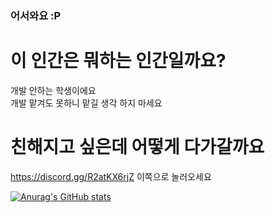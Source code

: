 ### 어서와요 :P
# 이 인간은 뭐하는 인간일까요?   
개발 안하는 학생이에요   
개발 맡겨도 못하니 맡길 생각 하지 마세요   
# 친해지고 싶은데 어떻게 다가갈까요   
https://discord.gg/R2atKX6rjZ 이쪽으로 놀러오세요   

[![Anurag's GitHub stats](https://github-readme-stats.vercel.app/api?username=LoveGom)](https://github.com/anuraghazra/github-readme-stats)

<!--
**LoveGom/LoveGom** is a ✨ _special_ ✨ repository because its `README.md` (this file) appears on your GitHub profile.

Here are some ideas to get you started:

- 🔭 I’m currently working on ...
- 🌱 I’m currently learning ...
- 👯 I’m looking to collaborate on ...
- 🤔 I’m looking for help with ...
- 💬 Ask me about ...
- 📫 How to reach me: ...
- 😄 Pronouns: ...
- ⚡ Fun fact: ...
-->
